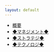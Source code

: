 ```yaml
---
layout: default
---
```


- [概要](./summary.html)
- [◆マネジメント◆](./management.html)
- [◆ストラテジ◆](./strategy.html)
- [◆テクノロジ◆](./technology.html)

